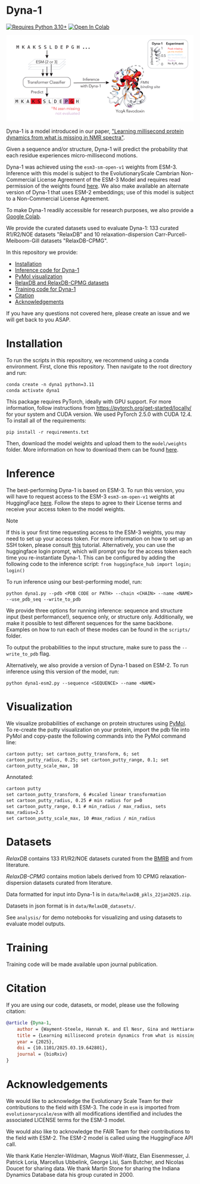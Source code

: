 # Dyna-1
[![Requires Python 3.10+](https://img.shields.io/badge/Python-3.10+-blue.svg?logo=python&logoColor=white)](https://python.org/downloads)
[![Open In Colab](https://colab.research.google.com/assets/colab-badge.svg)](https://colab.research.google.com/github/WaymentSteeleLab/Dyna-1/blob/main/colab/Dyna_1.ipynb)

![image](assets/dyna1.png)

Dyna-1 is a model introduced in our paper, ["Learning millisecond protein dynamics from what is missing in NMR spectra"](https://www.biorxiv.org/content/10.1101/2025.03.19.642801v1).

Given a sequence and/or structure, Dyna-1 will predict the probability that each residue experiences micro-millisecond motions.

Dyna-1 was achieved using the `esm3-sm-open-v1` weights from ESM-3. Inference with this model is subject to the EvolutionaryScale Cambrian Non-Commercial License Agreement of the ESM-3 Model and requires read permission of the weights found [here](https://huggingface.co/EvolutionaryScale/esm3-sm-open-v1). We also make available an alternate version of Dyna-1 that uses ESM-2 embeddings; use of this model is subject to a Non-Commercial License Agreement. 

To make Dyna-1 readily accessible for research purposes, we also provide a [Google Colab](https://colab.research.google.com/github/WaymentSteeleLab/Dyna-1/blob/main/colab/Dyna_1.ipynb).

We provide the curated datasets used to evaluate Dyna-1: 133 curated R1/R2/NOE datasets "RelaxDB" and 10 relaxation-dispersion Carr-Purcell-Meiboom-Gill datasets "RelaxDB-CPMG". 

In this repository we provide:
* [Installation](#installation)
* [Inference code for Dyna-1](#inference)
* [PyMol visualization](#visualization)
* [RelaxDB and RelaxDB-CPMG datasets](#datasets)
* [Training code for Dyna-1](#training)
* [Citation](#citation)
* [Acknowledgements](#acknowledgement)

If you have any questions not covered here, please create an issue and we will get back to you ASAP.

# Installation 
To run the scripts in this repository, we recommend using a conda environment. First, clone this repository. Then navigate to the root directory and run:
```
conda create -n dyna1 python=3.11
conda activate dyna1
```
This package requires PyTorch, ideally with GPU support. For more information, follow instructions from https://pytorch.org/get-started/locally/ for your system and CUDA version. We used PyTorch 2.5.0 with CUDA 12.4. To install all of the requirements:
```
pip install -r requirements.txt
```
Then, download the model weights and upload them to the `model/weights` folder. More information on how to download them can be found <a href='https://github.com/gelnesr/Dyna-1-public/blob/main/model/weights/README.md'>here</a>. 

# Inference

The best-performing Dyna-1 is based on ESM-3. To run this version, you will have to request access to the ESM-3 `esm3-sm-open-v1` weights at HuggingFace [here](https://huggingface.co/EvolutionaryScale/esm3-sm-open-v1). Follow the steps to agree to their License terms and receive your access token to the model weights. 

> [!NOTE]
> If this is your first time requesting access to the ESM-3 weights, you may need to set up your access token. For more information on how to set up an SSH token, please consult <a href='https://huggingface.co/docs/hub/en/security-git-ssh'>this</a> tutorial. Alternatively, you can use the huggingface login prompt, which will prompt you for the access token each time you re-instantiate Dyna-1. This can be configured by adding the following code to the inference script: `from huggingface_hub import login; login()` 

To run inference using our best-performing model, run:

```
python dyna1.py --pdb <PDB CODE or PATH> --chain <CHAIN> --name <NAME> --use_pdb_seq --write_to_pdb
```

We provide three options for running inference: sequence and structure input (best performance!), sequence only, or structure only. Additionally, we make it possible to test different sequences for the same backbone. Examples on how to run each of these modes can be found in the `scripts/` folder. 

To output the probabilities to the input structure, make sure to pass the `--write_to_pdb` flag.

Alternatively, we also provide a version of Dyna-1 based on ESM-2. To run inference using this version of the model, run:

```
python dyna1-esm2.py --sequence <SEQUENCE> --name <NAME>
```

# Visualization

We visualize probabilities of exchange on protein structures using [PyMol](https://www.pymol.org). To re-create the putty visualization on your protein, import the pdb file into PyMol and copy-paste the following commands into the PyMol command line:

```
cartoon putty; set cartoon_putty_transform, 6; set cartoon_putty_radius, 0.25; set cartoon_putty_range, 0.1; set cartoon_putty_scale_max, 10
```

Annotated:
```
cartoon putty
set cartoon_putty_transform, 6 #scaled linear transformation
set cartoon_putty_radius, 0.25 # min radius for p=0
set cartoon_putty_range, 0.1 # min_radius / max_radius, sets max_radius=2.5
set cartoon_putty_scale_max, 10 #max_radius / min_radius
```

# Datasets

*RelaxDB* contains 133 R1/R2/NOE datasets curated from the [BMRB](https://bmrb.io/) and from literature.

*RelaxDB-CPMG* contains motion labels derived from 10 CPMG relaxation-dispersion datasets curated from literature.

Data formatted for input into Dyna-1 is in `data/RelaxDB_pkls_22jan2025.zip`.

Datasets in json format is in `data/RelaxDB_datasets/`.

See `analysis/` for demo notebooks for visualizing and using datasets to evaluate model outputs.

# Training

Training code will be made available upon journal publication.

# Citation

If you are using our code, datasets, or model, please use the following citation:
```bibtex
@article {Dyna-1,
    author = {Wayment-Steele, Hannah K. and El Nesr, Gina and Hettiarachchi, Ramith and Kariyawasam, Hasindu and Ovchinnikov, Sergey and Kern, Dorothee},
    title = {Learning millisecond protein dynamics from what is missing in NMR spectra},
    year = {2025},
    doi = {10.1101/2025.03.19.642801},
    journal = {bioRxiv}
}
```
# Acknowledgements

We would like to acknowledge the Evolutionary Scale Team for their contributions to the field with ESM-3. The code in `esm` is imported from `evolutionaryscale/esm` with all modifications identified and includes the associated LICENSE terms for the ESM-3 model.

We would also like to acknowledge the FAIR Team for their contributions to the field with ESM-2. The ESM-2 model is called using the HuggingFace API call.

We thank Katie Henzler-Wildman, Magnus Wolf-Watz, Elan Eisenmesser, J. Patrick Loria, Marcellus Ubbelink, George Lisi, Sam Butcher, and Nicolas Doucet for sharing data. We thank Martin Stone for sharing the Indiana Dynamics Database data his group curated in 2000.
